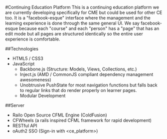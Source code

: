 #Continuing Education Platform
This is a continuing education platform we are currently developing specifically for CME but could be used for other CE too.
It is a "facebook-esque" interface where the management and the learning experience is done through the same general UI.
We say facebook-esque because each "course" and each "person" has a "page" that has an edit mode but all pages are structured identically so the entire user experience is comfortable.

##Technologies
* HTML5 / CSS3
* JavaScript
	- Backbone.js (Structure: Models, Views, Collections, etc.)
	- Inject.js (AMD / CommonJS compliant dependency management awesomeness)
	- Unobtrusive PushState for most navigation functions but falls back to regular links that do render properly on learner pages.
	- Modular Development

##Server
* Railo Open Source CFML Engine (ColdFusion)
* CFWheels (a rails inspired CFML framework for rapid development)
* RESTful API
* oAuth2 SSO (Sign-in with <ce_platform>)